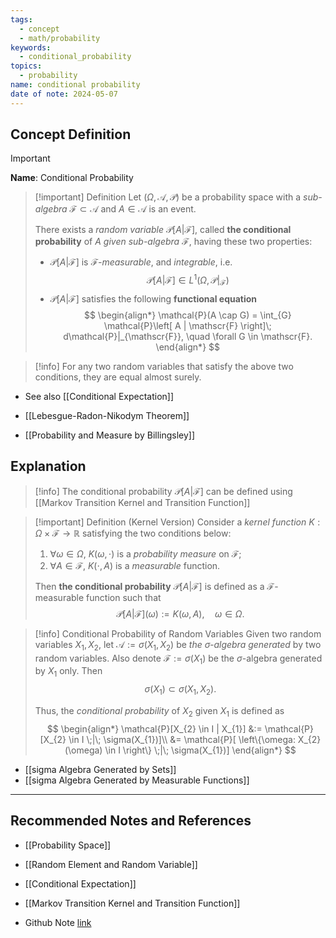 ```yaml
---
tags:
  - concept
  - math/probability
keywords:
  - conditional_probability
topics:
  - probability
name: conditional probability
date of note: 2024-05-07
---
```


## Concept Definition

>[!important]
>**Name**:  Conditional Probability


>[!important] Definition
>Let  $(\Omega, \mathscr{A}, \mathcal{P})$ be a probability space with a *sub-algebra* $\mathscr{F} \subset \mathscr{A}$ and $A \in \mathscr{A}$ is an event.
>
>There exists a *random variable* $\mathcal{P}\left[ A | \mathscr{F} \right]$,  called **the conditional probability** of $A$ *given sub-algebra* $\mathscr{F}$, having these two properties: 
>- $\mathcal{P}\left[ A | \mathscr{F} \right]$  is *$\mathscr{F}$-measurable*, and *integrable*, i.e.
>$$
>\mathcal{P}\left[ A | \mathscr{F} \right] \in L^1(\Omega, \mathcal{P}|_{\mathscr{F}})
>$$
>- $\mathcal{P}\left[ A | \mathscr{F} \right]$ satisfies the following **functional equation**
>$$
>\begin{align*}
> \mathcal{P}(A \cap G) = \int_{G} \mathcal{P}\left[ A | \mathscr{F} \right]\; d\mathcal{P}|_{\mathscr{F}}, \quad \forall G \in \mathscr{F}.
\end{align*}
>$$

>[!info]
>For any two random variables that satisfy the above two conditions, they are equal almost surely.


- See also [[Conditional Expectation]]

- [[Lebesgue-Radon-Nikodym Theorem]]
- [[Probability and Measure by Billingsley]]


## Explanation

>[!info]
>The conditional probability $\mathcal{P}[A | \mathscr{F}]$ can be defined using [[Markov Transition Kernel and Transition Function]]

>[!important] Definition (Kernel Version)
>Consider a *kernel function* $K: \Omega \times \mathscr{F} \to \mathbb{R}$ satisfying the two conditions below:
> 1. $\forall \omega \in \Omega$,    $K(\omega, \cdot)$  is a *probability measure* on $\mathscr{F}$;
> 2. $\forall A \in \mathscr{F}$,    $K(\cdot, A)$ is a *measurable* function.
>    
>Then **the conditional probability** $\mathcal{P}[A | \mathscr{F}]$ is defined as a $\mathscr{F}$-measurable function such that 
>$$
>\mathcal{P}[A | \mathscr{F}](\omega) := K(\omega, A), \quad \omega \in \Omega.
>$$ 


>[!info] Conditional Probability of Random Variables
>Given two random variables $X_{1}, X_{2}$, let $\mathscr{A} := \sigma(X_{1}, X_{2})$ be *the $\sigma$-algebra generated* by two random variables. Also denote $\mathscr{F} := \sigma(X_{1})$ be the $\sigma$-algebra generated by $X_{1}$ only. Then 
>$$
>\sigma(X_{1}) \subset \sigma(X_{1}, X_{2}).
>$$
>
>Thus, the *conditional probability* of $X_{2}$ given $X_{1}$ is defined as
> $$
> \begin{align*}
> \mathcal{P}[X_{2} \in I | X_{1}] &:= \mathcal{P}[X_{2} \in I \;|\; \sigma(X_{1})]\\
> &= \mathcal{P}[ \left\{\omega:  X_{2}(\omega) \in I \right\} \;|\; \sigma(X_{1})]
> \end{align*}
> $$
> 

- [[sigma Algebra Generated by Sets]]
- [[sigma Algebra Generated by Measurable Functions]]



-----------
##  Recommended Notes and References

- [[Probability Space]]
- [[Random Element and Random Variable]]
- [[Conditional Expectation]]
- [[Markov Transition Kernel and Transition Function]]

- Github Note [link](https://github.com/TianpeiLuke/SelfStudyNotes/tree/master/self-study/probability_and_measure_theory)